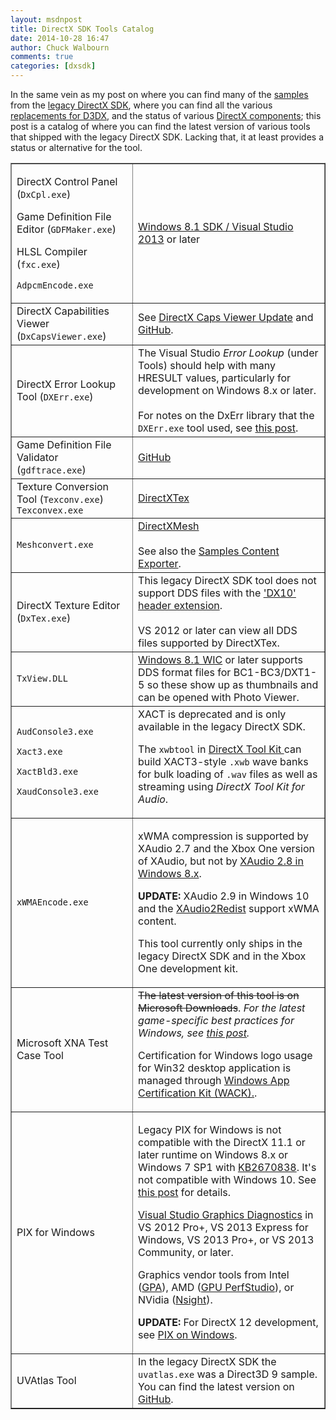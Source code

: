 ```yaml
---
layout: msdnpost
title: DirectX SDK Tools Catalog
date: 2014-10-28 16:47
author: Chuck Walbourn
comments: true
categories: [dxsdk]
---
```

In the same vein as my post on where you can find many of the <a href="https://walbourn.github.io/directx-sdk-samples-catalog/">samples</a> from the <a href="https://docs.microsoft.com/en-us/windows/win32/directx-sdk--august-2009-">legacy DirectX SDK</a>, where you can find all the various <a href="https://walbourn.github.io/living-without-d3dx/">replacements for D3DX</a>, and the status of various <a href="https://walbourn.github.io/directx-sdks-of-a-certain-age/">DirectX components</a>; this post is a catalog of where you can find the latest version of various tools that shipped with the legacy DirectX SDK. Lacking that, it at least provides a status or alternative for the tool.
<!--more-->

<table border="1">
<tbody>
<tr>
<td>
<p>DirectX Control Panel (<code>DxCpl.exe</code>)</p>
<p>Game Definition File Editor (<code>GDFMaker.exe</code>)</p>
<p>HLSL Compiler (<code>fxc.exe</code>)</p>
<p><code>AdpcmEncode.exe</code></p></td>
<td><a href="https://walbourn.github.io/visual-studio-2013-and-windows-8-1-sdk-rtm-are-now-available/">Windows 8.1 SDK / Visual Studio 2013</a> or later</td>
</tr>
<tr>
<td>DirectX Capabilities Viewer (<code>DxCapsViewer.exe</code>)</td>
<td>See <a href="https://walbourn.github.io/directx-caps-viewer-update/">DirectX Caps Viewer Update</a> and <a href="https://github.com/microsoft/DxCapsViewer">GitHub</a>.</td>
</tr>
<tr>
<td>DirectX Error Lookup Tool (<code>DXErr.exe</code>)</td>
<td>The Visual Studio<em> Error Lookup</em> (under Tools) should help with many HRESULT values, particularly for development on Windows 8.x or later.<br />
<br />
For notes on the DxErr library that the <code>DXErr.exe</code> tool used, see <a href="https://walbourn.github.io/wheres-dxerr-lib/">this post</a>.</td>
</tr>
<tr>
<td>Game Definition File Validator (<code>gdftrace.exe</code>)</td>
<td><a href="https://github.com/walbourn/directx-sdk-samples/tree/master/GDFTrace">GitHub</a></td>
</tr>
<tr>
<td>Texture Conversion Tool (<code>Texconv.exe</code>)
<code>Texconvex.exe</code></td>
<td><a href="http://go.microsoft.com/fwlink/?LinkId=248926">DirectXTex</a></td>
</tr>
<tr>
<td><code>Meshconvert.exe</code></td>
<td><a href="http://go.microsoft.com/fwlink/?LinkID=324981">DirectXMesh</a><br />
<br />
See also the <a href="https://aka.ms/dxsdkcontentexporter">Samples Content Exporter</a>.</td>
</tr>
<tr>
<td>DirectX Texture Editor (<code>DxTex.exe</code>)</td>
<td>This legacy DirectX SDK tool does not support DDS files with the <a href="https://walbourn.github.io/the-dds-file-format-lives/">'DX10' header extension</a>.<br />
<br />
VS 2012 or later can view all DDS files supported by DirectXTex.</td>
</tr>
<tr>
<td><code>TxView.DLL</code></td>
<td><a href="https://docs.microsoft.com/en-us/windows/desktop/wic/what-s-new-in-wic-for-windows-8-1">Windows 8.1 WIC</a> or later supports DDS format files for BC1-BC3/DXT1-5 so these show up as thumbnails and can be opened with Photo Viewer.</td>
</tr>
<tr>
<td><p><code>AudConsole3.exe</code></p>
<p><code>Xact3.exe</code></p>
<p><code>XactBld3.exe</code></p>
<p><code>XaudConsole3.exe</code></p></td>
<td>XACT is deprecated and is only available in the legacy DirectX SDK.

The <code>xwbtool</code> in <a href="http://go.microsoft.com/fwlink/?LinkId=248929">DirectX Tool Kit </a> can build XACT3-style <code>.xwb</code> wave banks for bulk loading of <code>.wav</code> files as well as streaming using <em>DirectX Tool Kit for Audio</em>.</td>
</tr>
<tr>
<td><code>xWMAEncode.exe</code></td>
<td><p>xWMA compression is supported by XAudio 2.7 and the Xbox One version of XAudio, but not by <a href="https://walbourn.github.io/xaudio2-and-windows-8/">XAudio 2.8 in Windows 8.x</a>.</p>
<p><b>UPDATE:</b> XAudio 2.9 in Windows 10 and the <a href="https://aka.ms/xaudio2redist">XAudio2Redist</a> support xWMA content.</p>
<p>This tool currently only ships in the legacy DirectX SDK and in the Xbox One development kit.</p></td>
</tr>
<tr>
<td>Microsoft XNA Test Case Tool</td>
<td><strike>The latest version of this tool is on Microsoft Downloads</strike>. <em>For the latest game-specific best practices for Windows, see <a href="https://walbourn.github.io/desktop-games-on-windows-8-x">this post</a>.</em>

Certification for Windows logo usage for Win32 desktop application is managed through <a href="https://docs.microsoft.com/en-us/windows/desktop/win_cert/certification-requirements-for-windows-desktop-apps">Windows App Certification Kit (WACK).</a>.</td>
</tr>
<tr>
<td>PIX for Windows</td>
<td><p>Legacy PIX for Windows is not compatible with the DirectX 11.1 or later runtime on Windows 8.x or Windows 7 SP1 with <a href="http://support.microsoft.com/kb/2670838">KB2670838</a>. It's not compatible with Windows 10. See <a href="https://walbourn.github.io/directx-11-1-and-windows-7-update/">this post</a> for details.</p>
<p><a href="https://docs.microsoft.com/en-us/visualstudio/debugger/overview-of-visual-studio-graphics-diagnostics">Visual Studio Graphics Diagnostics</a> in VS 2012 Pro+, VS 2013 Express for Windows, VS 2013 Pro+, or VS 2013 Community, or later.</p>
<p></p>
<p>Graphics vendor tools from Intel (<a href="http://www.intel.com/software/gpa">GPA</a>), AMD (<a href="http://developer.amd.com/tools-and-sdks/graphics-development/gpu-perfstudio/">GPU PerfStudio</a>), or NVidia (<a href="https://developer.nvidia.com/nvidia-nsight-visual-studio-edition">Nsight</a>).</p>
<p><b>UPDATE:</b> For DirectX 12 development, see <a href="https://devblogs.microsoft.com/pix/">PIX on Windows</a>.</p></td>
</tr>
<tr>
<td>UVAtlas Tool</td>
<td>In the legacy DirectX SDK the <code>uvatlas.exe</code> was a Direct3D 9 sample. You can find the latest version on <a href="https://github.com/Microsoft/UVAtlas">GitHub</a>.</td>
</tr>
</tbody>
</table>
